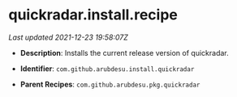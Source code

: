 # quickradar.install.recipe

_Last updated 2021-12-23 19:58:07Z_

- **Description**: Installs the current release version of quickradar.

- **Identifier**: `com.github.arubdesu.install.quickradar`

- **Parent Recipes**: `com.github.arubdesu.pkg.quickradar`
